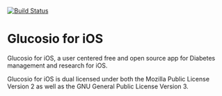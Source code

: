 [![Build Status](https://travis-ci.org/Glucosio/glucosio-ios.svg?branch=develop)](https://travis-ci.org/Glucosio/glucosio-ios)

# Glucosio for iOS

Glucosio for iOS, a user centered free and open source app for Diabetes management and research for iOS.



Glucosio for iOS is dual licensed under both the Mozilla Public License Version 2 as well as the GNU General Public License Version 3.

